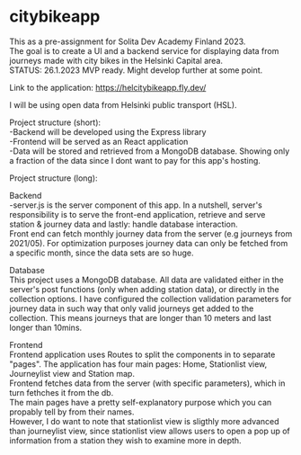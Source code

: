# citybikeapp

This as a pre-assignment for Solita Dev Academy Finland 2023.  
The goal is to create a UI and a backend service for displaying data from journeys made with city bikes in the Helsinki Capital area.    
STATUS: 26.1.2023 MVP ready. Might develop further at some point.  

Link to the application: https://helcitybikeapp.fly.dev/  
  
I will be using open data from Helsinki public transport (HSL).  
    
Project structure (short):  
-Backend will be developed using the Express library  
-Frontend will be served as an React application  
-Data will be stored and retrieved from a MongoDB database. Showing only a fraction of the data since I dont want to pay for this app's hosting.    
  
Project structure (long):  
    
Backend  
-server.js is the server component of this app. In a nutshell, server's responsibility is to serve the front-end application, retrieve and serve station & journey data and lastly: handle database interaction.  
Front end can fetch monthly journey data from the server (e.g journeys from 2021/05). For optimization purposes journey data can only be fetched from a specific month, since the data sets are so huge. 
  
Database  
This project uses a MongoDB database. All data are validated either in the server's post functions (only when adding station data), or directly in the collection options. I have configured the collection validation parameters for journey data in such way that only valid journeys get added to the collection. This means journeys that are longer than 10 meters and last longer than 10mins.  
  
Frontend  
Frontend application uses Routes to split the components in to separate "pages". The application has four main pages: Home, Stationlist view, Journeylist view and Station map.  
Frontend fetches data from the server (with specific parameters), which in turn fethches it from the db.  
The main pages have a pretty self-explanatory purpose which you can propably tell by from their names.  
However, I do want to note that stationlist view is sligthly more advanced than journeylist view, since 
stationlist view allows users to open a pop up of information from a station they wish to examine more in depth.
